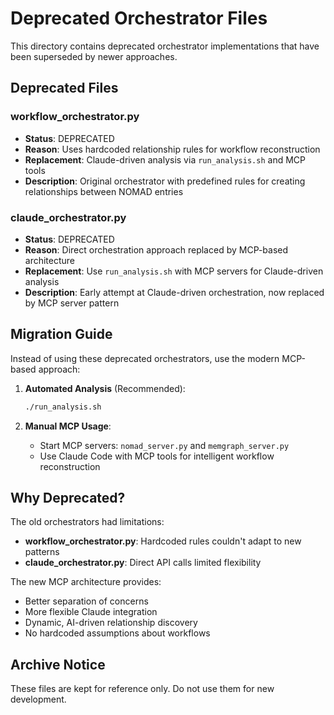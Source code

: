 # Deprecated Orchestrator Files

This directory contains deprecated orchestrator implementations that have been superseded by newer approaches.

## Deprecated Files

### workflow_orchestrator.py
- **Status**: DEPRECATED
- **Reason**: Uses hardcoded relationship rules for workflow reconstruction
- **Replacement**: Claude-driven analysis via `run_analysis.sh` and MCP tools
- **Description**: Original orchestrator with predefined rules for creating relationships between NOMAD entries

### claude_orchestrator.py  
- **Status**: DEPRECATED
- **Reason**: Direct orchestration approach replaced by MCP-based architecture
- **Replacement**: Use `run_analysis.sh` with MCP servers for Claude-driven analysis
- **Description**: Early attempt at Claude-driven orchestration, now replaced by MCP server pattern

## Migration Guide

Instead of using these deprecated orchestrators, use the modern MCP-based approach:

1. **Automated Analysis** (Recommended):
   ```bash
   ./run_analysis.sh
   ```

2. **Manual MCP Usage**:
   - Start MCP servers: `nomad_server.py` and `memgraph_server.py`
   - Use Claude Code with MCP tools for intelligent workflow reconstruction

## Why Deprecated?

The old orchestrators had limitations:
- **workflow_orchestrator.py**: Hardcoded rules couldn't adapt to new patterns
- **claude_orchestrator.py**: Direct API calls limited flexibility

The new MCP architecture provides:
- Better separation of concerns
- More flexible Claude integration
- Dynamic, AI-driven relationship discovery
- No hardcoded assumptions about workflows

## Archive Notice

These files are kept for reference only. Do not use them for new development.